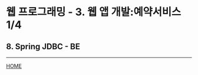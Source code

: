 # 웹 프로그래밍 - 3. 웹 앱 개발:예약서비스 1/4

## 8. Spring JDBC - BE


---
[HOME](https://github.com/tunaep5/Boostcourse/blob/master/README.md)
